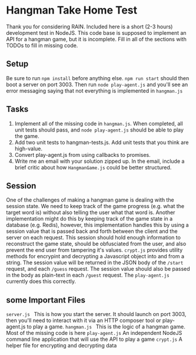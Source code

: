 Hangman Take Home Test
======================

Thank you for considering RAIN. Included here is a short (2-3 hours) development test in NodeJS.
This code base is supposed to implement an API for a hangman game, but it is incomplete.
Fill in all of the sections with TODOs to fill in missing code.

Setup
------
Be sure to run `npm install` before anything else.
`npm run start` should then boot a server on port 3003.
Then run `node play-agent.js` and you'll see an error messaging saying that not everything is implemented in `hangman.js`

Tasks
------
1. Implement all of the missing code in `hangman.js`. When completed, all unit tests should pass, and `node play-agent.js` should be able to play the game.
2. Add two unit tests to hangman-tests.js. Add unit tests that you think are high-value.
3. Convert play-agent.js from using callbacks to promises.
4. Write me an email with your solution zipped up. In the email, include a brief critic about how `HangmanGame.js` could be better structured.

Session
-------
One of the challenges of making a hangman game is dealing with the session state.
We need to keep track of the game progress (e.g. what the target word is) without also telling the user what that word is.
Another implementation might do this by keeping track of the game state in a database (e.g. Redis), however, this implementation handles
this by using a session value that is passed back and forth between the client and the server on each request.
This session should hold enough information to reconstruct the game state, should be obfusciated from the user, and also prevent the end user
from tampering it's values.
`crypt.js` provides utility methods for encrypint and decrypting a Javascript object into and from a string.
The session value will be returned in the JSON body of the `/start` request, and each `/guess` request.
The session value should also be passed in the body as plain-text in each `/guest` request.
The `play-agent.js` currently does this correctly.

some Important Files
--------------------
`server.js ` This is how you start the server. It should launch on port 3003, then you'll need to interact with it via an HTTP composer tool or play-agent.js to play a game.
`hangman.js ` This is the logic of a hangman game. Most of the missing code is here
`play-agent.js` An independent NodeJS command line application that will use the API to play a game
`crypt.js` A helper file for encrypting and decrypting data

